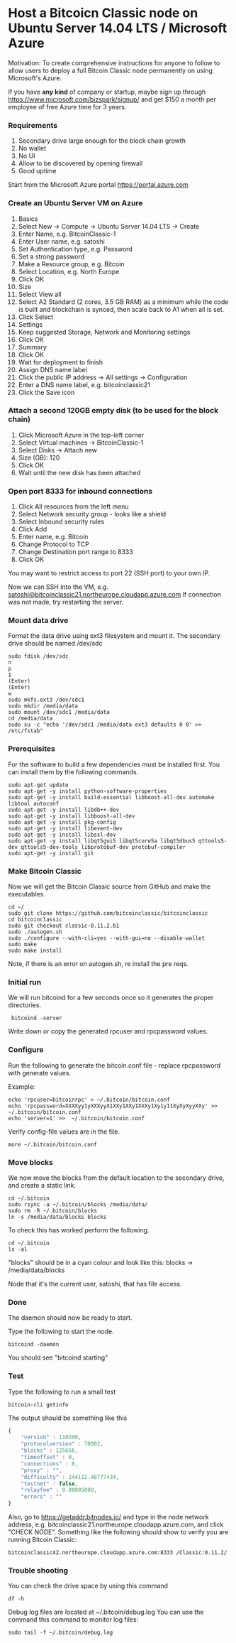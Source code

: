 # Host a Bitcoicn Classic node on Ubuntu Server 14.04 LTS / Microsoft Azure #

Motivation: To create comprehensive instructions for anyone to follow to allow users to deploy a full Bitcoin Classic node permanently on using Microsoft's Azure.

If you have **any kind** of company or startup, maybe sign up through https://www.microsoft.com/bizspark/signup/ and get $150 a month per employee of free Azure time for 3 years.

### Requirements ###
1. Secondary drive large enough for the block chain growth
2. No wallet
3. No UI
4. Allow to be discovered by opening firewall
5. Good uptime

Start from the Microsoft Azure portal https://portal.azure.com

### Create an Ubuntu Server VM on Azure ###

1. Basics
 1. Select New -> Compute -> Ubuntu Server 14.04 LTS -> Create
 2. Enter Name, e.g. BitcoinClassic-1
 3. Enter User name, e.g. satoshi
 3. Set Authentication type, e.g. Password
 4. Set a strong password
 5. Make a Resource group, e.g. Bitcoin
 6. Select Location, e.g. North Europe
 7. Click OK
2. Size
 1. Select View all
 2. Select A2 Standard (2 cores, 3.5 GB RAM) as a minimum while the code is built and blockchain is synced, then scale back to A1 when all is set.
 3. Click Select
3. Settings
 1. Keep suggested Storage, Network and Monitoring settings
 2. Click OK
4. Summary
 1. Click OK
 2. Wait for deployment to finish
5. Assign DNS name label
 1. Click the public IP address -> All settings -> Configuration
 2. Enter a DNS name label, e.g. bitcoinclassic21
 3. Click the Save icon
 
### Attach a second 120GB empty disk (to be used for the block chain) ###

1. Click Microsoft Azure in the top-left corner
2. Select Virtual machines -> BitcoinClassic-1
 1. Select Disks -> Attach new
 2. Size (GB): 120
 3. Click OK
 4. Wait until the new disk has been attached

### Open port 8333 for inbound connections  ###

1. Click All resources from the left menu
2. Select Network security group - looks like a shield
 1. Select Inbound security rules
 2. Click Add
 3. Enter name, e.g. Bitcoin
 4. Change Protocol to TCP
 4. Change Destination port range to 8333
 5. Click OK

You may want to restrict access to port 22 (SSH port) to your own IP.

Now we can SSH into the VM, e.g. satoshi@bitcoinclassic21.northeurope.cloudapp.azure.com
If connection was not made, try restarting the server.

### Mount data drive ###
Format the data drive using ext3 filesystem and mount it. The secondary drive should be named /dev/sdc
```
sudo fdisk /dev/sdc
n
p
1
(Enter)
(Enter)
w
sudo mkfs.ext3 /dev/sdc1
sudo mkdir /media/data
sudo mount /dev/sdc1 /media/data
cd /media/data
sudo su -c "echo '/dev/sdc1 /media/data ext3 defaults 0 0' >> /etc/fstab"
```

### Prerequisites ###

For the software to build a few dependencies must be installed first.  You can install them by the following commands.

```
sudo apt-get update
sudo apt-get -y install python-software-properties
sudo apt-get -y install build-essential libboost-all-dev automake libtool autoconf
sudo apt-get -y install libdb++-dev
sudo apt-get -y install libboost-all-dev
sudo apt-get -y install pkg-config
sudo apt-get -y install libevent-dev
sudo apt-get -y install libssl-dev
sudo apt-get -y install libqt5gui5 libqt5core5a libqt5dbus5 qttools5-dev qttools5-dev-tools libprotobuf-dev protobuf-compiler
sudo apt-get -y install git

```

### Make Bitcoin Classic ###
Now we will get the Bitcoin Classic source from GitHub and make the executables.
```
cd ~/
sudo git clone https://github.com/bitcoinclassic/bitcoinclassic
cd bitcoinclassic
sudo git checkout classic-0.11.2.b1
sudo ./autogen.sh
sudo ./configure --with-cli=yes --with-gui=no --disable-wallet
sudo make 
sudo make install
```

Note, if there is an error on autogen.sh, re install the pre reqs.

### Initial run ###
We will run bitcoind for a few seconds once so it generates the proper directories.

```
 bitcoind -server
```

Write down or copy the generated rpcuser and rpcpassword values.
 
### Configure ###
Run the following to generate the bitcoin.conf file - replace rpcpassword with generate values.
 
Example:
```
echo 'rpcuser=bitcoinrpc' > ~/.bitcoin/bitcoin.conf
echo 'rpcpassword=XXXXyy1yXXXyyX1XXy1XXy1XXXy1Xy1y11XyXyXyyXXy' >>  ~/.bitcoin/bitcoin.conf
echo 'server=1' >>  ~/.bitcoin/bitcoin.conf
```
 
Verify config-file values are in the file.
```
more ~/.bitcoin/bitcoin.conf
```

### Move blocks ###
We now move the blocks from the default location to the secondary drive, and create a static link.

```
cd ~/.bitcoin
sudo rsync -a ~/.bitcoin/blocks /media/data/
sudo rm -R ~/.bitcoin/blocks
ln -s /media/data/blocks blocks
```

To check this has worked perform the following.
```
cd ~/.bitcoin
ls -al
```

"blocks" should be in a cyan colour and look like this: blocks -> /media/data/blocks

Node that it's the current user, satoshi, that has file access.

### Done ###
The daemon should now be ready to start.

Type the following to start the node.
```
bitcoind -daemon
```

You should see "bitcoind starting"

### Test ###
Type the following to run a small test
```
bitcoin-cli getinfo
```

The output should be something like this
```javascript
{
    "version" : 110200,
    "protocolversion" : 70002,
    "blocks" : 125656,
    "timeoffset" : 0,
    "connections" : 8,
    "proxy" : "",
    "difficulty" : 244112.48777434,
    "testnet" : false,
    "relayfee" : 0.00005000,
    "errors" : ""
}
```

Also, go to https://getaddr.bitnodes.io/ and type in the node network address, e.g. bitcoinclassic21.northeurope.cloudapp.azure.com, and click "CHECK NODE". Something like the following should show to verify you are running Bitcoin Classic:

`bitcoinclassic42.northeurope.cloudapp.azure.com:8333 /Classic:0.11.2/`

### Trouble shooting ###

You can check the drive space by using this command
```
df -h
```

Debug log files are located at ~/.bitcoin/debug.log
You can use the command this command to monitor log files:
```
sudo tail -f ~/.bitcoin/debug.log
```
